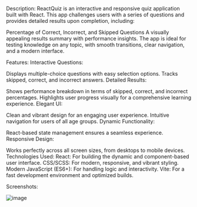 Description:
ReactQuiz is an interactive and responsive quiz application built with React. This app challenges users with a series of questions and provides detailed results upon completion, including:

Percentage of Correct, Incorrect, and Skipped Questions
A visually appealing results summary with performance insights.
The app is ideal for testing knowledge on any topic, with smooth transitions, clear navigation, and a modern interface.

Features:
Interactive Questions:

Displays multiple-choice questions with easy selection options.
Tracks skipped, correct, and incorrect answers.
Detailed Results:

Shows performance breakdown in terms of skipped, correct, and incorrect percentages.
Highlights user progress visually for a comprehensive learning experience.
Elegant UI:

Clean and vibrant design for an engaging user experience.
Intuitive navigation for users of all age groups.
Dynamic Functionality:

React-based state management ensures a seamless experience.
Responsive Design:

Works perfectly across all screen sizes, from desktops to mobile devices.
Technologies Used:
React: For building the dynamic and component-based user interface.
CSS/SCSS: For modern, responsive, and vibrant styling.
Modern JavaScript (ES6+): For handling logic and interactivity.
Vite: For a fast development environment and optimized builds.

Screenshots:

![image](https://github.com/user-attachments/assets/647ff078-1a86-4010-ae45-668a3722a556)
